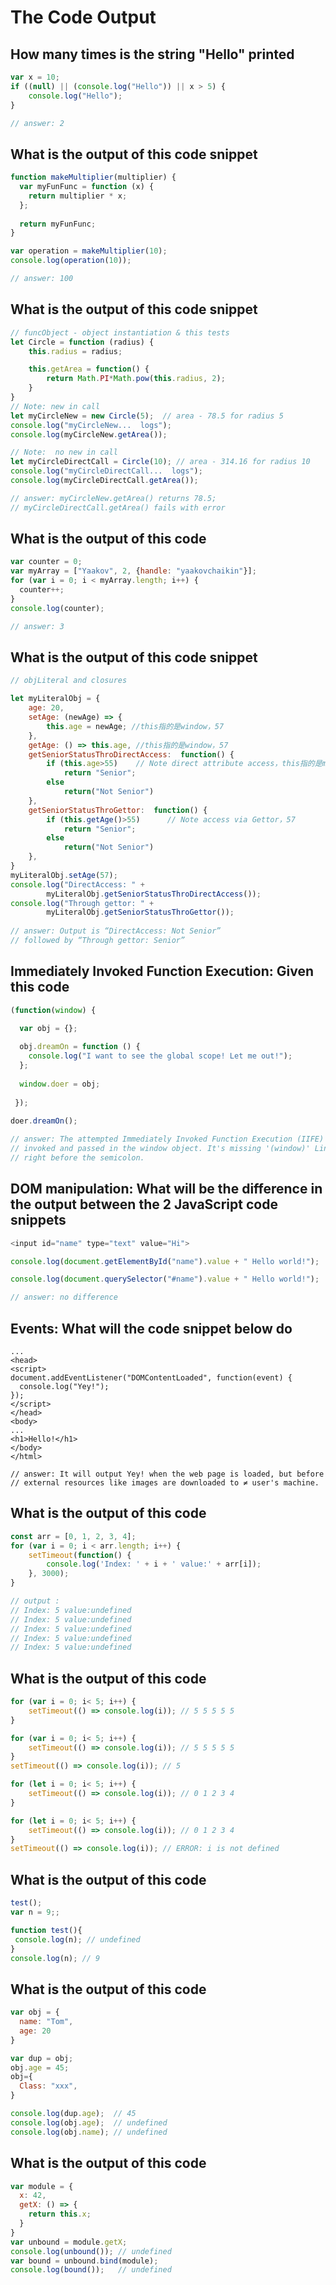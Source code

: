 # The Code Output

## How many times is the string "Hello" printed

```javascript
var x = 10;
if ((null) || (console.log("Hello")) || x > 5) {
    console.log("Hello");
}

// answer: 2
```

## What is the output of this code snippet

```javascript
function makeMultiplier(multiplier) {
  var myFunFunc = function (x) {
    return multiplier * x;
  };
  
  return myFunFunc;
}

var operation = makeMultiplier(10);
console.log(operation(10));

// answer: 100
```

## What is the output of this code snippet

```javascript
// funcObject - object instantiation & this tests
let Circle = function (radius) {
    this.radius = radius;

    this.getArea = function() {
        return Math.PI*Math.pow(this.radius, 2);
    }
}
// Note: new in call
let myCircleNew = new Circle(5);  // area - 78.5 for radius 5
console.log("myCircleNew...  logs");
console.log(myCircleNew.getArea());

// Note:  no new in call
let myCircleDirectCall = Circle(10); // area - 314.16 for radius 10
console.log("myCircleDirectCall...  logs");
console.log(myCircleDirectCall.getArea());

// answer: myCircleNew.getArea() returns 78.5;  
// myCircleDirectCall.getArea() fails with error
```

## What is the output of this code 

```javascript
var counter = 0;
var myArray = ["Yaakov", 2, {handle: "yaakovchaikin"}];
for (var i = 0; i < myArray.length; i++) {
  counter++;
}
console.log(counter);

// answer: 3
```

## What is the output of this code snippet

```javascript
// objLiteral and closures

let myLiteralObj = {
    age: 20,
    setAge: (newAge) => {
        this.age = newAge; //this指的是window，57
    },
    getAge: () => this.age, //this指的是window，57
    getSeniorStatusThroDirectAccess:  function() {
        if (this.age>55)    // Note direct attribute access，this指的是myLiteralObj，20
            return "Senior";
        else
            return("Not Senior")
    },
    getSeniorStatusThroGettor:  function() {
        if (this.getAge()>55)      // Note access via Gettor，57
            return "Senior";
        else
            return("Not Senior")
    },
}
myLiteralObj.setAge(57);
console.log("DirectAccess: " +
        myLiteralObj.getSeniorStatusThroDirectAccess());
console.log("Through gettor: " +
        myLiteralObj.getSeniorStatusThroGettor());
        
// answer: Output is “DirectAccess: Not Senior”  
// followed by “Through gettor: Senior”
```

## Immediately Invoked Function Execution: Given this code

```javascript
(function(window) {

  var obj = {};
  
  obj.dreamOn = function () {
    console.log("I want to see the global scope! Let me out!");
  };
  
  window.doer = obj;
  
 });
 
doer.dreamOn();

// answer: The attempted Immediately Invoked Function Execution (IIFE) is not being 
// invoked and passed in the window object. It's missing '(window)' Line 11 
// right before the semicolon.
```

## DOM manipulation: What will be the difference in the output between the 2 JavaScript code snippets

```javascript
<input id="name" type="text" value="Hi">

console.log(document.getElementById("name").value + " Hello world!");

console.log(document.querySelector("#name").value + " Hello world!");

// answer: no difference
```

## Events: What will the code snippet below do

```markup
...
<head>
<script>
document.addEventListener("DOMContentLoaded", function(event) {
  console.log("Yey!");
});
</script>
</head>
<body>
...
<h1>Hello!</h1>
</body>
</html>

// answer: It will output Yey! when the web page is loaded, but before 
// external resources like images are downloaded to ≠ user's machine.
```

## What is the output of this code

```javascript
const arr = [0, 1, 2, 3, 4];
for (var i = 0; i < arr.length; i++) {
    setTimeout(function() {
        console.log('Index: ' + i + ' value:' + arr[i]);
    }, 3000);
}

// output : 
// Index: 5 value:undefined
// Index: 5 value:undefined
// Index: 5 value:undefined
// Index: 5 value:undefined
// Index: 5 value:undefined
```

## What is the output of this code

```javascript
for (var i = 0; i< 5; i++) {
	setTimeout(() => console.log(i)); // 5 5 5 5 5
}

for (var i = 0; i< 5; i++) {
	setTimeout(() => console.log(i)); // 5 5 5 5 5 
}
setTimeout(() => console.log(i)); // 5

for (let i = 0; i< 5; i++) {
	setTimeout(() => console.log(i)); // 0 1 2 3 4
}

for (let i = 0; i< 5; i++) {
	setTimeout(() => console.log(i)); // 0 1 2 3 4
}
setTimeout(() => console.log(i)); // ERROR: i is not defined
```

## What is the output of this code

```javascript
test();
var n = 9;;

function test(){
 console.log(n); // undefined
}
console.log(n); // 9

```

## What is the output of this code

```javascript
var obj = {
  name: "Tom",
  age: 20
}

var dup = obj;
obj.age = 45;
obj={
  Class: "xxx",
}

console.log(dup.age);  // 45
console.log(obj.age);  // undefined 
console.log(obj.name); // undefined
```

## What is the output of this code

```javascript
var module = {
  x: 42,
  getX: () => {
    return this.x;
  }
}
var unbound = module.getX;
console.log(unbound()); // undefined 
var bound = unbound.bind(module);
console.log(bound());   // undefined
```





















